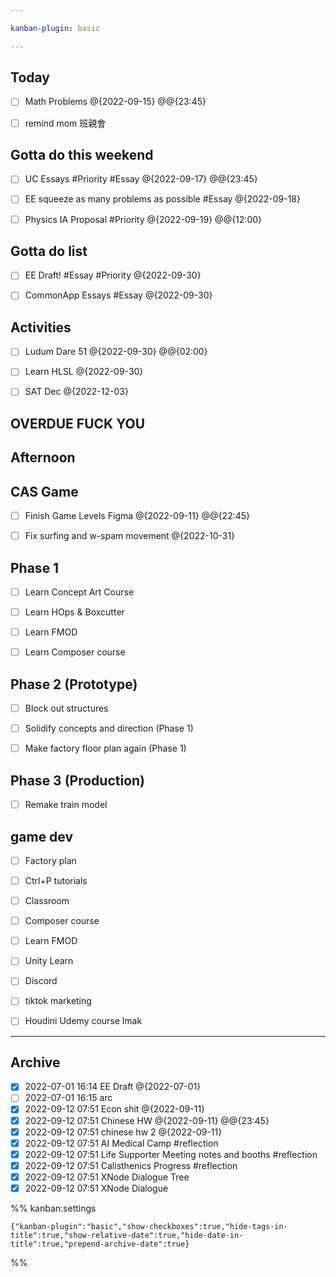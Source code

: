 ```yaml
---

kanban-plugin: basic

---
```


## Today

- [ ] Math Problems @{2022-09-15} @@{23:45}
- [ ] remind mom 班親會


## Gotta do this weekend

- [ ] UC Essays #Priority #Essay  @{2022-09-17} @@{23:45}
- [ ] EE squeeze as many problems as possible #Essay    @{2022-09-18}
- [ ] Physics IA Proposal #Priority  @{2022-09-19} @@{12:00}


## Gotta do list

- [ ] EE Draft! #Essay  #Priority @{2022-09-30}
- [ ] CommonApp Essays #Essay  @{2022-09-30}


## Activities

- [ ] Ludum Dare 51 @{2022-09-30} @@{02:00}
- [ ] Learn HLSL @{2022-09-30}
- [ ] SAT Dec @{2022-12-03}


## OVERDUE FUCK YOU



## Afternoon



## CAS Game

- [ ] Finish Game Levels Figma @{2022-09-11} @@{22:45}
- [ ] Fix surfing and w-spam movement @{2022-10-31}


## Phase 1

- [ ] Learn Concept Art Course
- [ ] Learn HOps & Boxcutter
- [ ] Learn FMOD
- [ ] Learn Composer course


## Phase 2 (Prototype)

- [ ] Block out structures
- [ ] Solidify concepts and direction (Phase 1)
- [ ] Make factory floor plan again (Phase 1)


## Phase 3 (Production)

- [ ] Remake train model


## game dev

- [ ] Factory plan
- [ ] Ctrl+P tutorials
- [ ] Classroom
- [ ] Composer course
- [ ] Learn FMOD
- [ ] Unity Learn
- [ ] Discord
- [ ] tiktok marketing
- [ ] Houdini Udemy course lmak


***

## Archive

- [x] 2022-07-01 16:14 EE Draft @{2022-07-01}
- [ ] 2022-07-01 16:15 arc
- [x] 2022-09-12 07:51 Econ shit @{2022-09-11}
- [x] 2022-09-12 07:51 Chinese HW @{2022-09-11} @@{23:45}
- [x] 2022-09-12 07:51 chinese hw 2 @{2022-09-11}
- [x] 2022-09-12 07:51 AI Medical Camp #reflection
- [x] 2022-09-12 07:51 Life Supporter Meeting notes and booths #reflection
- [x] 2022-09-12 07:51 Calisthenics Progress #reflection
- [x] 2022-09-12 07:51 XNode Dialogue Tree
- [x] 2022-09-12 07:51 XNode Dialogue

%% kanban:settings
```
{"kanban-plugin":"basic","show-checkboxes":true,"hide-tags-in-title":true,"show-relative-date":true,"hide-date-in-title":true,"prepend-archive-date":true}
```
%%